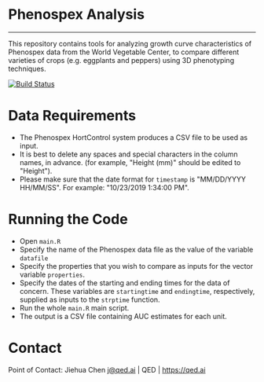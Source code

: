 # Phenospex Analysis
---
This repository contains tools for analyzing growth curve characteristics of 
Phenospex data from the World Vegetable Center, to compare different varieties 
of crops (e.g. eggplants and peppers) using 3D phenotyping techniques.

[![Build Status](https://travis-ci.org/qedsoftware/phenospex-analysis.svg?branch=master)](https://travis-ci.org/qedsoftware/phenospex-analysis)



# Data Requirements

* The Phenospex HortControl system produces a CSV file to be used as input.
* It is best to delete any spaces and special characters in the column names, in advance. (for example, "Height (mm)" should be edited to "Height").
* Please make sure that the date format for ```timestamp``` is "MM/DD/YYYY HH/MM/SS". For example: "10/23/2019  1:34:00 PM".


# Running the Code

* Open ```main.R```
* Specify the name of the Phenospex data file as the value of the variable ```datafile``` 
* Specify the properties that you wish to compare as inputs for the vector variable ```properties```.
* Specify the dates of the starting and ending times for the data of concern. 
 These variables are ```startingtime``` and ```endingtime```, respectively, supplied as inputs to the ```strptime``` function.
* Run the whole ```main.R``` main script.
* The output is a CSV file containing AUC estimates for each unit.


# Contact

Point of Contact: Jiehua Chen <j@qed.ai> | QED | https://qed.ai
